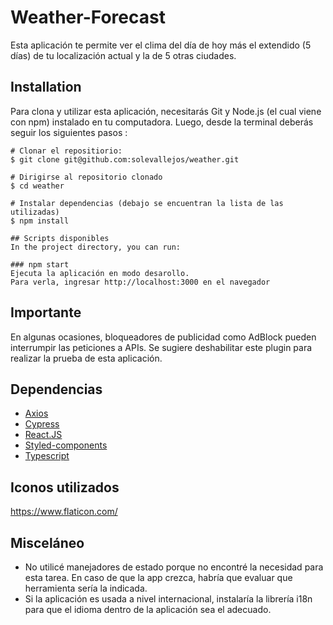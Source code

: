 # Weather-Forecast
Esta aplicación te permite ver el clima del día de hoy más el extendido (5 días) de tu localización actual y la de 5 otras ciudades.

## Installation
Para clona y utilizar esta aplicación, necesitarás Git y Node.js (el cual viene con npm) instalado en tu computadora. Luego, desde la terminal deberás seguir los siguientes pasos :
```
# Clonar el repositiorio:
$ git clone git@github.com:solevallejos/weather.git

# Dirigirse al repositorio clonado
$ cd weather

# Instalar dependencias (debajo se encuentran la lista de las utilizadas)
$ npm install

## Scripts disponibles
In the project directory, you can run:

### npm start
Ejecuta la aplicación en modo desarollo.
Para verla, ingresar http://localhost:3000 en el navegador
```

## Importante
En algunas ocasiones, bloqueadores de publicidad como AdBlock pueden interrumpir las peticiones a APIs. Se sugiere deshabilitar este plugin para realizar la prueba de esta aplicación.

## Dependencias
<ul>
    <li><a href="https://github.com/axios/axios">Axios</a></li>
    <li><a href="https://www.cypress.io/">Cypress</a></li>
    <li><a href="https://reactjs.org/">React.JS</a></li>
    <li><a href="https://www.styled-components.com">Styled-components</a></li>
	<li><a href="https://www.typescriptlang.org/">Typescript</a></li>
</ul>

## Iconos utilizados
https://www.flaticon.com/

## Misceláneo
<ul>
    <li>No utilicé manejadores de estado porque no encontré la necesidad para esta tarea. En caso de que la app crezca, habría que evaluar que herramienta sería la indicada.</li>
    <li>Si la aplicación es usada a nivel internacional, instalaría la librería i18n para que el idioma dentro de la aplicación sea el adecuado.</li>
</ul>

